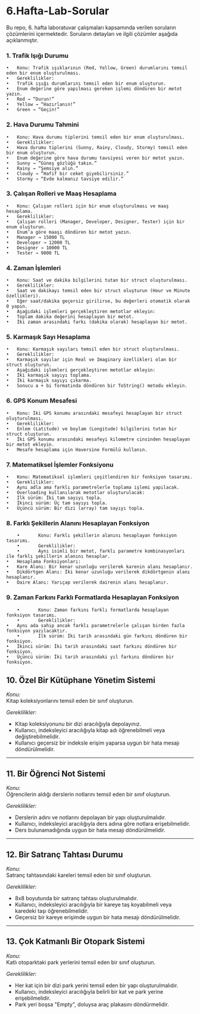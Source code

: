 # 6.Hafta-Lab-Sorular
Bu repo, 6. hafta laboratuvar çalışmaları kapsamında verilen soruların çözümlerini içermektedir. Soruların detayları ve ilgili çözümler aşağıda açıklanmıştır.

### 1.⁠ ⁠Trafik Işığı Durumu

	•	Konu: Trafik ışıklarının (Red, Yellow, Green) durumlarını temsil eden bir enum oluşturulması.
	•	Gereklilikler:
	•	Trafik ışığı durumlarını temsil eden bir enum oluşturun.
	•	Enum değerine göre yapılması gereken işlemi döndüren bir metot yazın.
	•	Red → “Durun!”
	•	Yellow → “Hazırlanın!”
	•	Green → “Geçin!”

### 2.⁠ ⁠Hava Durumu Tahmini

	•	Konu: Hava durumu tiplerini temsil eden bir enum oluşturulması.
	•	Gereklilikler:
	•	Hava durumu tiplerini (Sunny, Rainy, Cloudy, Stormy) temsil eden bir enum oluşturun.
	•	Enum değerine göre hava durumu tavsiyesi veren bir metot yazın.
	•	Sunny → “Güneş gözlüğü takın.”
	•	Rainy → “Şemsiye alın.”
	•	Cloudy → “Hafif bir ceket giyebilirsiniz.”
	•	Stormy → “Evde kalmanız tavsiye edilir.”

### 3.⁠ ⁠Çalışan Rolleri ve Maaş Hesaplama

	•	Konu: Çalışan rolleri için bir enum oluşturulması ve maaş hesaplama.
	•	Gereklilikler:
	•	Çalışan rolleri (Manager, Developer, Designer, Tester) için bir enum oluşturun.
	•	Enum’a göre maaşı döndüren bir metot yazın.
	•	Manager → 15000 TL
	•	Developer → 12000 TL
	•	Designer → 10000 TL
	•	Tester → 9000 TL

### 4.⁠ ⁠Zaman İşlemleri

	•	Konu: Saat ve dakika bilgilerini tutan bir struct oluşturulması.
	•	Gereklilikler:
	•	Saat ve dakikayı temsil eden bir struct oluşturun (Hour ve Minute özellikleri).
	•	Eğer saat/dakika geçersiz girilirse, bu değerleri otomatik olarak 0 yapın.
	•	Aşağıdaki işlemleri gerçekleştiren metotlar ekleyin:
	•	Toplam dakika değerini hesaplayan bir metot.
	•	İki zaman arasındaki farkı (dakika olarak) hesaplayan bir metot.

### 5.⁠ ⁠Karmaşık Sayı Hesaplama

	•	Konu: Karmaşık sayıları temsil eden bir struct oluşturulması.
	•	Gereklilikler:
	•	Karmaşık sayılar için Real ve Imaginary özellikleri olan bir struct oluşturun.
	•	Aşağıdaki işlemleri gerçekleştiren metotlar ekleyin:
	•	İki karmaşık sayıyı toplama.
	•	İki karmaşık sayıyı çıkarma.
	•	Sonucu a + bi formatında döndüren bir ToString() metodu ekleyin.

### 6.⁠ ⁠GPS Konum Mesafesi

	•	Konu: İki GPS konumu arasındaki mesafeyi hesaplayan bir struct oluşturulması.
	•	Gereklilikler:
	•	Enlem (Latitude) ve boylam (Longitude) bilgilerini tutan bir struct oluşturun.
	•	İki GPS konumu arasındaki mesafeyi kilometre cinsinden hesaplayan bir metot ekleyin.
	•	Mesafe hesaplama için Haversine Formülü kullanın.
 
### 7. Matematiksel İşlemler Fonksiyonu

	•	Konu: Matematiksel işlemleri çeşitlendiren bir fonksiyon tasarımı.
	•	Gereklilikler:
	•	Aynı adla ama farklı parametrelerle toplama işlemi yapılacak.
	•	Overloading kullanılarak metotlar oluşturulacak:
	•	İlk sürüm: İki tam sayıyı topla.
	•	İkinci sürüm: Üç tam sayıyı topla.
	•	Üçüncü sürüm: Bir dizi (array) tam sayıyı topla.

 ### 8. Farklı Şekillerin Alanını Hesaplayan Fonksiyon

        •       Konu: Farklı şekillerin alanını hesaplayan fonksiyon tasarımı.
        •       Gereklilikler:
        •       Aynı isimli bir metot, farklı parametre kombinasyonları ile farklı şekillerin alanını hesaplar.
	•	Hesaplama Fonksiyonları:
	•	Kare Alanı: Bir kenar uzunluğu verilerek karenin alanı hesaplanır.
	•	Dikdörtgen Alanı: İki kenar uzunluğu verilerek dikdörtgenin alanı hesaplanır.
	•	Daire Alanı: Yarıçap verilerek dairenin alanı hesaplanır.
	
 

### 9. Zaman Farkını Farklı Formatlarda Hesaplayan Fonksiyon 

        •       Konu: Zaman farkını farklı formatlarda hesaplayan fonksiyon tasarımı.
        •       Gereklilikler:
	•	Aynı ada sahip ancak farklı parametrelerle çalışan birden fazla fonksiyon yazılacaktır.
        •       İlk sürüm: İki tarih arasındaki gün farkını döndüren bir fonksiyon.
	•	İkinci sürüm: İki tarih arasındaki saat farkını döndüren bir fonksiyon.
	•	Üçüncü sürüm: İki tarih arasındaki yıl farkını döndüren bir fonksiyon.

## 10. Özel Bir Kütüphane Yönetim Sistemi

*Konu:*  
Kitap koleksiyonlarını temsil eden bir sınıf oluşturun.

*Gereklilikler:*  
  - Kitap koleksiyonunu bir dizi aracılığıyla depolayınız.  
  - Kullanıcı, indeksleyici aracılığıyla kitap adı öğrenebilmeli veya değiştirebilmelidir.  
  - Kullanıcı geçersiz bir indeksle erişim yaparsa uygun bir hata mesajı döndürülmelidir.  

---

## 11. Bir Öğrenci Not Sistemi

*Konu:*  
Öğrencilerin aldığı derslerin notlarını temsil eden bir sınıf oluşturun.

*Gereklilikler:*  
  - Derslerin adını ve notlarını depolayan bir yapı oluşturulmalıdır.  
  - Kullanıcı, indeksleyici aracılığıyla ders adına göre notlara erişebilmelidir.  
  - Ders bulunamadığında uygun bir hata mesajı döndürülmelidir.  

---

## 12. Bir Satranç Tahtası Durumu

*Konu:*  
Satranç tahtasındaki kareleri temsil eden bir sınıf oluşturun.

*Gereklilikler:*  
  - 8x8 boyutunda bir satranç tahtası oluşturulmalıdır.  
  - Kullanıcı, indeksleyici aracılığıyla bir kareye taş koyabilmeli veya karedeki taşı öğrenebilmelidir.  
  - Geçersiz bir kareye erişimde uygun bir hata mesajı döndürülmelidir.  

---

## 13. Çok Katmanlı Bir Otopark Sistemi

*Konu:*  
Katlı otoparktaki park yerlerini temsil eden bir sınıf oluşturun.

*Gereklilikler:*  
  - Her kat için bir dizi park yerini temsil eden bir yapı oluşturulmalıdır.  
  - Kullanıcı, indeksleyici aracılığıyla belirli bir kat ve park yerine erişebilmelidir.  
  - Park yeri boşsa "Empty", doluysa araç plakasını döndürmelidir.
